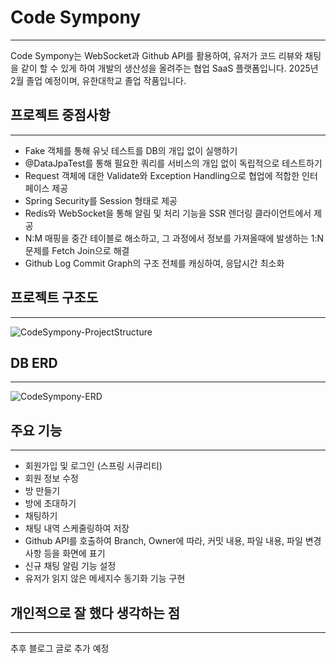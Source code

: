 # Code Sympony 
***
Code Sympony는 WebSocket과 Github API를 활용하여,
유저가 코드 리뷰와 채팅을 같이 할 수 있게 하여
개발의 생산성을 올려주는 협업 SaaS 플랫폼입니다.
2025년 2월 졸업 예정이며, 유한대학교 졸업 작품입니다.

## 프로젝트 중점사항
***
* Fake 객체를 통해 유닛 테스트를 DB의 개입 없이 실행하기
* @DataJpaTest를 통해 필요한 쿼리를 서비스의 개입 없이 독립적으로 테스트하기
* Request 객체에 대한 Validate와 Exception Handling으로 협업에 적합한 인터페이스 제공
* Spring Security를 Session 형태로 제공
* Redis와 WebSocket을 통해 알림 및 처리 기능을 SSR 렌더링 클라이언트에서 제공
* N:M 매핑을 중간 테이블로 해소하고, 그 과정에서 정보를 가져올때에 발생하는 1:N 문제를 Fetch Join으로 해결
* Github Log Commit Graph의 구조 전체를 캐싱하여, 응답시간 최소화

## 프로젝트 구조도
***

![CodeSympony-ProjectStructure](https://github.com/user-attachments/assets/bb49040e-5e8d-4bfd-8338-82c2a68c9405)

## DB ERD
***

![CodeSympony-ERD](https://github.com/user-attachments/assets/fc682f72-4981-4712-b9f5-b9b6394d7ab8)


## 주요 기능
***

* 회원가입 및 로그인 (스프링 시큐리티)
* 회원 정보 수정
* 방 만들기
* 방에 초대하기
* 채팅하기
* 채팅 내역 스케줄링하여 저장
* Github API를 호출하여 Branch, Owner에 따라, 커밋 내용, 파일 내용, 파일 변경 사항 등을 화면에 표기
* 신규 채팅 알림 기능 설정
* 유저가 읽지 않은 메세지수 동기화 기능 구현

## 개인적으로 잘 했다 생각하는 점
***

추후 블로그 글로 추가 예정

